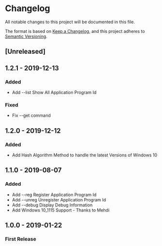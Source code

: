# Changelog
All notable changes to this project will be documented in this file.

The format is based on [Keep a Changelog](https://keepachangelog.com/en/1.0.0/),
and this project adheres to [Semantic Versioning](https://semver.org/spec/v2.0.0.html).

## [Unreleased]

## 1.2.1 - 2019-12-13
### Added
- Add --list Show All Application Program Id

### Fixed
- Fix --get command


## 1.2.0 - 2019-12-12
### Added
- Add Hash Algorithm Method to handle  the latest Versions of Windows 10


## 1.1.0 - 2019-08-07
### Added
- Add --reg Register Application Program Id
- Add --unreg Unregister Application Program Id
- Add --debug Display Debug Information
- Add Windows 10_1115 Support - Thanks to Mehdi


## 1.0.0 - 2019-01-22
### First Release